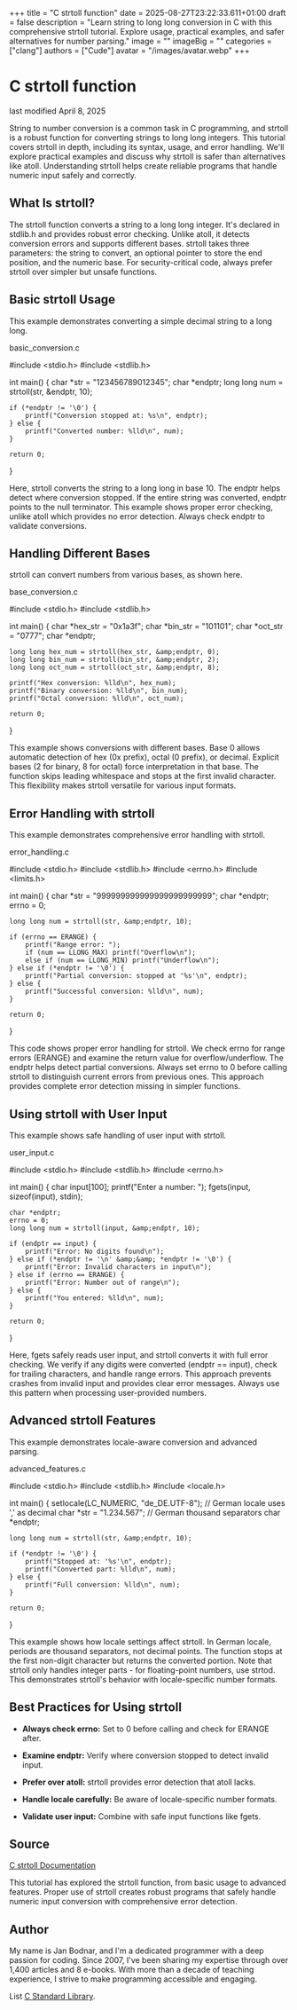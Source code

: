 +++
title = "C strtoll function"
date = 2025-08-27T23:22:33.611+01:00
draft = false
description = "Learn string to long long conversion in C with this
comprehensive strtoll tutorial. Explore usage, practical examples, and safer
alternatives for number parsing."
image = ""
imageBig = ""
categories = ["clang"]
authors = ["Cude"]
avatar = "/images/avatar.webp"
+++

# C strtoll function

last modified April 8, 2025

String to number conversion is a common task in C programming, and strtoll
is a robust function for converting strings to long long integers. This tutorial
covers strtoll in depth, including its syntax, usage, and error
handling. We'll explore practical examples and discuss why strtoll
is safer than alternatives like atoll. Understanding
strtoll helps create reliable programs that handle numeric input
safely and correctly.

## What Is strtoll?

The strtoll function converts a string to a long long integer. It's
declared in stdlib.h and provides robust error checking. Unlike
atoll, it detects conversion errors and supports different bases.
strtoll takes three parameters: the string to convert, an optional
pointer to store the end position, and the numeric base. For security-critical
code, always prefer strtoll over simpler but unsafe functions.

## Basic strtoll Usage

This example demonstrates converting a simple decimal string to a long long.

basic_conversion.c
  

#include &lt;stdio.h&gt;
#include &lt;stdlib.h&gt;

int main() {
    char *str = "123456789012345";
    char *endptr;
    long long num = strtoll(str, &amp;endptr, 10);

    if (*endptr != '\0') {
        printf("Conversion stopped at: %s\n", endptr);
    } else {
        printf("Converted number: %lld\n", num);
    }

    return 0;
}

Here, strtoll converts the string to a long long in base 10. The
endptr helps detect where conversion stopped. If the entire string
was converted, endptr points to the null terminator. This example
shows proper error checking, unlike atoll which provides no error
detection. Always check endptr to validate conversions.

## Handling Different Bases

strtoll can convert numbers from various bases, as shown here.

base_conversion.c
  

#include &lt;stdio.h&gt;
#include &lt;stdlib.h&gt;

int main() {
    char *hex_str = "0x1a3f";
    char *bin_str = "101101";
    char *oct_str = "0777";
    char *endptr;

    long long hex_num = strtoll(hex_str, &amp;endptr, 0);
    long long bin_num = strtoll(bin_str, &amp;endptr, 2);
    long long oct_num = strtoll(oct_str, &amp;endptr, 8);

    printf("Hex conversion: %lld\n", hex_num);
    printf("Binary conversion: %lld\n", bin_num);
    printf("Octal conversion: %lld\n", oct_num);

    return 0;
}

This example shows conversions with different bases. Base 0 allows automatic
detection of hex (0x prefix), octal (0 prefix), or decimal. Explicit bases (2
for binary, 8 for octal) force interpretation in that base. The function skips
leading whitespace and stops at the first invalid character. This flexibility
makes strtoll versatile for various input formats.

## Error Handling with strtoll

This example demonstrates comprehensive error handling with strtoll.

error_handling.c
  

#include &lt;stdio.h&gt;
#include &lt;stdlib.h&gt;
#include &lt;errno.h&gt;
#include &lt;limits.h&gt;

int main() {
    char *str = "999999999999999999999999";
    char *endptr;
    errno = 0;
    
    long long num = strtoll(str, &amp;endptr, 10);

    if (errno == ERANGE) {
        printf("Range error: ");
        if (num == LLONG_MAX) printf("Overflow\n");
        else if (num == LLONG_MIN) printf("Underflow\n");
    } else if (*endptr != '\0') {
        printf("Partial conversion: stopped at '%s'\n", endptr);
    } else {
        printf("Successful conversion: %lld\n", num);
    }

    return 0;
}

This code shows proper error handling for strtoll. We check
errno for range errors (ERANGE) and examine the return value for
overflow/underflow. The endptr helps detect partial conversions.
Always set errno to 0 before calling strtoll to
distinguish current errors from previous ones. This approach provides complete
error detection missing in simpler functions.

## Using strtoll with User Input

This example shows safe handling of user input with strtoll.

user_input.c
  

#include &lt;stdio.h&gt;
#include &lt;stdlib.h&gt;
#include &lt;errno.h&gt;

int main() {
    char input[100];
    printf("Enter a number: ");
    fgets(input, sizeof(input), stdin);

    char *endptr;
    errno = 0;
    long long num = strtoll(input, &amp;endptr, 10);

    if (endptr == input) {
        printf("Error: No digits found\n");
    } else if (*endptr != '\n' &amp;&amp; *endptr != '\0') {
        printf("Error: Invalid characters in input\n");
    } else if (errno == ERANGE) {
        printf("Error: Number out of range\n");
    } else {
        printf("You entered: %lld\n", num);
    }

    return 0;
}

Here, fgets safely reads user input, and strtoll
converts it with full error checking. We verify if any digits were converted
(endptr == input), check for trailing characters, and handle range
errors. This approach prevents crashes from invalid input and provides clear
error messages. Always use this pattern when processing user-provided numbers.

## Advanced strtoll Features

This example demonstrates locale-aware conversion and advanced parsing.

advanced_features.c
  

#include &lt;stdio.h&gt;
#include &lt;stdlib.h&gt;
#include &lt;locale.h&gt;

int main() {
    setlocale(LC_NUMERIC, "de_DE.UTF-8"); // German locale uses ',' as decimal
    char *str = "1.234.567"; // German thousand separators
    char *endptr;

    long long num = strtoll(str, &amp;endptr, 10);

    if (*endptr != '\0') {
        printf("Stopped at: '%s'\n", endptr);
        printf("Converted part: %lld\n", num);
    } else {
        printf("Full conversion: %lld\n", num);
    }

    return 0;
}

This example shows how locale settings affect strtoll. In German
locale, periods are thousand separators, not decimal points. The function stops
at the first non-digit character but returns the converted portion. Note that
strtoll only handles integer parts - for floating-point numbers,
use strtod. This demonstrates strtoll's behavior with
locale-specific number formats.

## Best Practices for Using strtoll

- **Always check errno:** Set to 0 before calling and check for ERANGE after.

- **Examine endptr:** Verify where conversion stopped to detect invalid input.

- **Prefer over atoll:** strtoll provides error detection that atoll lacks.

- **Handle locale carefully:** Be aware of locale-specific number formats.

- **Validate user input:** Combine with safe input functions like fgets.

## Source

[C strtoll Documentation](https://en.cppreference.com/w/c/string/byte/strtoll)

This tutorial has explored the strtoll function, from basic usage to
advanced features. Proper use of strtoll creates robust programs
that safely handle numeric input conversion with comprehensive error detection.

## Author

My name is Jan Bodnar, and I'm a dedicated programmer with a deep passion for
coding. Since 2007, I've been sharing my expertise through over 1,400 articles
and 8 e-books. With more than a decade of teaching experience, I strive to make
programming accessible and engaging.

List [C Standard Library](/all/#clang-std).